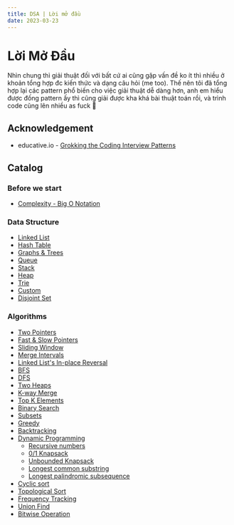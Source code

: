 ```yaml
---
title: DSA | Lời mở đầu
date: 2023-03-23
---
```


# Lời Mở Đầu

Nhìn chung thì giải thuật đối với bất cứ ai cũng gặp vấn đề ko ít thì nhiều ở khoản tổng hợp đc kiến thức và dạng câu hỏi (me too).
Thế nên tôi đã tổng hợp lại các pattern phổ biến cho việc giải thuật
dễ dàng hơn, anh em hiểu được đống pattern ấy thì cũng giải được kha khá bài thuật toán rồi, và
trình code cũng lên nhiều as fuck 🐧

## Acknowledgement

- educative.io - [Grokking the Coding Interview Patterns](https://www.educative.io/courses/grokking-coding-interview)

## Catalog

### Before we start

- [Complexity - Big O Notation](/dsa/big-o-notation)

### Data Structure

- [Linked List](/dsa/linked-list)
- [Hash Table](/dsa/hash-table)
- [Graphs & Trees](/dsa/graphs-and-trees)
- [Queue](/dsa/queue)
- [Stack](/dsa/stack)
- [Heap](/dsa/heap)
- [Trie](/dsa/trie)
- [Custom](/dsa/custom-data-structure)
- [Disjoint Set](/dsa/union-find)

### Algorithms

- [Two Pointers](/dsa/two-pointers)
- [Fast & Slow Pointers](/dsa/fast-and-slow-pointers)
- [Sliding Window](/dsa/sliding-window)
- [Merge Intervals](/dsa/merge-intervals)
- [Linked List's In-place Reversal](/dsa/linked-list-in-place-reversal)
- [BFS](/dsa/bfs)
- [DFS](/dsa/dfs)
- [Two Heaps](/dsa/two-heaps)
- [K-way Merge](/dsa/k-way-merge)
- [Top K Elements](/dsa/top-k-elements)
- [Binary Search](/dsa/binary-search)
- [Subsets](/dsa/subsets)
- [Greedy](/dsa/greedy)
- [Backtracking](/dsa/backtracking)
- [Dynamic Programming](/dsa/dynamic-programming)
  - [Recursive numbers](/dsa/dynamic-programming/recursive-numbers)
  - [0/1 Knapsack](/dsa/dynamic-programming/0-1-knapsack)
  - [Unbounded Knapsack](/dsa/dynamic-programming/unbounded-knapsack)
  - [Longest common substring](/dsa/dynamic-programming/longest-common-substring)
  - [Longest palindromic subsequence](/dsa/dynamic-programming/palindromic-subsequence)
- [Cyclic sort](/dsa/cyclic-sort)
- [Topological Sort](/dsa/topological-sort)
- [Frequency Tracking](/dsa/frequency-tracking)
- [Union Find](/dsa/union-find)
- [Bitwise Operation](/dsa/bitwise-operation)
